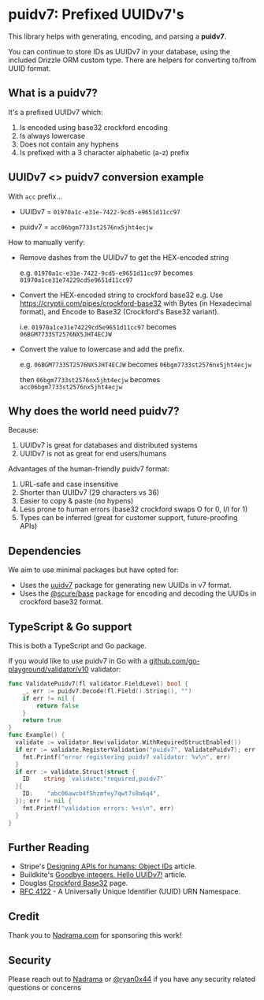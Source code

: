 # puidv7: Prefixed UUIDv7's

This library helps with generating, encoding, and parsing a **puidv7**.

You can continue to store IDs as UUIDv7 in your database, using the included
Drizzle ORM custom type. There are helpers for converting to/from UUID format.

## What is a puidv7?

It's a prefixed UUIDv7 which:

1. Is encoded using base32 crockford encoding
2. Is always lowercase
3. Does not contain any hyphens
4. Is prefixed with a 3 character alphabetic (a-z) prefix

## UUIDv7 <> puidv7 conversion example

With `acc` prefix...

- UUIDv7 = `01970a1c-e31e-7422-9cd5-e9651d11cc97`

- puidv7 = `acc06bgm7733st2576nx5jht4ecjw`

How to manually verify:

- Remove dashes from the UUIDv7 to get the HEX-encoded string

  e.g. `01970a1c-e31e-7422-9cd5-e9651d11cc97` becomes `01970a1ce31e74229cd5e9651d11cc97`

- Convert the HEX-encoded string to crockford base32
  e.g. Use <https://cryptii.com/pipes/crockford-base32> with Bytes (in Hexadecimal format), and Encode to Base32 (Crockford's Base32 variant).

  i.e. `01970a1ce31e74229cd5e9651d11cc97` becomes `06BGM7733ST2576NX5JHT4ECJW`

- Convert the value to lowercase and add the prefix.

  e.g. `06BGM7733ST2576NX5JHT4ECJW` becomes `06bgm7733st2576nx5jht4ecjw`

  then `06bgm7733st2576nx5jht4ecjw` becomes `acc06bgm7733st2576nx5jht4ecjw`

## Why does the world need puidv7?

Because:

1. UUIDv7 is great for databases and distributed systems
2. UUIDv7 is not as great for end users/humans

Advantages of the human-friendly puidv7 format:

1. URL-safe and case insensitive
2. Shorter than UUIDv7 (29 characters vs 36)
3. Easier to copy & paste (no hypens)
4. Less prone to human errors (base32 crockford swaps O for 0, I/l for 1)
5. Types can be inferred (great for customer support, future-proofing APIs)

## Dependencies

We aim to use minimal packages but have opted for:

- Uses the [uuidv7](https://www.npmjs.com/package/uuidv7) package for generating
  new UUIDs in v7 format.
- Uses the [@scure/base](https://www.npmjs.com/package/@scure/base) package for
  encoding and decoding the UUIDs in crockford base32 format.

## TypeScript & Go support

This is both a TypeScript and Go package.

If you would like to use puidv7 in Go with a
[github.com/go-playground/validator/v10](https://github.com/go-playground/validator/v10)
validator:

```go
func ValidatePuidv7(fl validator.FieldLevel) bool {
	_, err := puidv7.Decode(fl.Field().String(), "")
	if err != nil {
		return false
	}
	return true
}
func Example() {
  validate := validator.New(validator.WithRequiredStructEnabled())
  if err := validate.RegisterValidation("puidv7", ValidatePuidv7); err != nil {
    fmt.Printf("error registering puidv7 validator: %v\n", err)
  }
  if err := validate.Struct(struct {
    ID    string `validate:"required,puidv7"`
  }{
    ID:    "abc06awcb4f5hzmfey7qwt7s8a6q4",
  }); err != nil {
    fmt.Printf("validation errors: %+s\n", err)
  }
}
```

## Further Reading

- Stripe's [Designing APIs for humans: Object IDs](https://dev.to/stripe/designing-apis-for-humans-object-ids-3o5a) article.
- Buildkite's [Goodbye integers. Hello UUIDv7!](https://buildkite.com/resources/blog/goodbye-integers-hello-uuids/) article.
- Douglas [Crockford Base32](https://www.crockford.com/base32.html) page.
- [RFC 4122](https://datatracker.ietf.org/doc/html/rfc4122) - A Universally Unique Identifier (UUID) URN Namespace.

## Credit

Thank you to [Nadrama.com](https://nadrama.com) for sponsoring this work!

## Security

Please reach out to [Nadrama](https://nadrama.com) or [@ryan0x44](https://ryan0x44.com) if you have any security related questions or concerns
